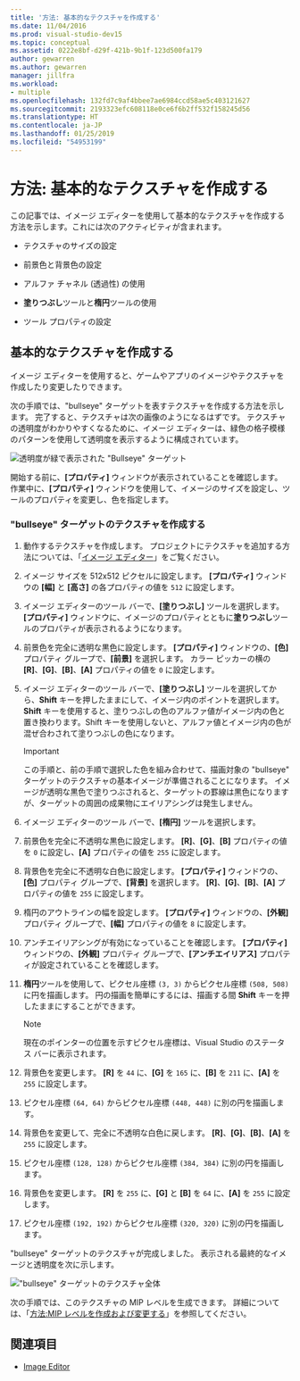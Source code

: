 ```yaml
---
title: '方法: 基本的なテクスチャを作成する'
ms.date: 11/04/2016
ms.prod: visual-studio-dev15
ms.topic: conceptual
ms.assetid: 0222e8bf-d29f-421b-9b1f-123d500fa179
author: gewarren
ms.author: gewarren
manager: jillfra
ms.workload:
- multiple
ms.openlocfilehash: 132fd7c9af4bbee7ae6984ccd58ae5c403121627
ms.sourcegitcommit: 2193323efc608118e0ce6f6b2ff532f158245d56
ms.translationtype: HT
ms.contentlocale: ja-JP
ms.lasthandoff: 01/25/2019
ms.locfileid: "54953199"
---
```

# <a name="how-to-create-a-basic-texture"></a>方法: 基本的なテクスチャを作成する

この記事では、イメージ エディターを使用して基本的なテクスチャを作成する方法を示します。これには次のアクティビティが含まれます。

- テクスチャのサイズの設定

- 前景色と背景色の設定

- アルファ チャネル (透過性) の使用

- **塗りつぶし**ツールと**楕円**ツールの使用

- ツール プロパティの設定

## <a name="create-a-basic-texture"></a>基本的なテクスチャを作成する

イメージ エディターを使用すると、ゲームやアプリのイメージやテクスチャを作成したり変更したりできます。

次の手順では、"bullseye" ターゲットを表すテクスチャを作成する方法を示します。 完了すると、テクスチャは次の画像のようになるはずです。 テクスチャの透明度がわかりやすくなるために、イメージ エディターは、緑色の格子模様のパターンを使用して透明度を表示するように構成されています。

![透明度が緑で表示された "Bullseye" ターゲット](../designers/media/digit-bullseye-texture-in-editor.png)

開始する前に、**[プロパティ]** ウィンドウが表示されていることを確認します。 作業中に、**[プロパティ]** ウィンドウを使用して、イメージのサイズを設定し、ツールのプロパティを変更し、色を指定します。

### <a name="create-a-bullseye-target-texture"></a>"bullseye" ターゲットのテクスチャを作成する

1. 動作するテクスチャを作成します。 プロジェクトにテクスチャを追加する方法については、「[イメージ エディター](../designers/image-editor.md#get-started)」をご覧ください。

2. イメージ サイズを 512x512 ピクセルに設定します。 **[プロパティ]** ウィンドウの **[幅]** と **[高さ]** の各プロパティの値を `512` に設定します。

3. イメージ エディターのツール バーで、**[塗りつぶし]** ツールを選択します。 **[プロパティ]** ウィンドウに、イメージのプロパティとともに**塗りつぶし**ツールのプロパティが表示されるようになります。

4. 前景色を完全に透明な黒色に設定します。 **[プロパティ]** ウィンドウの、**[色]** プロパティ グループで、**[前景]** を選択します。 カラー ピッカーの横の **[R]**、**[G]**、**[B]**、**[A]** プロパティの値を `0` に設定します。

5. イメージ エディターのツール バーで、**[塗りつぶし]** ツールを選択してから、**Shift** キーを押したままにして、イメージ内のポイントを選択します。 **Shift** キーを使用すると、塗りつぶしの色のアルファ値がイメージ内の色と置き換わります。Shift キーを使用しないと、アルファ値とイメージ内の色が混ぜ合わされて塗りつぶしの色になります。

    > [!IMPORTANT]
    > この手順と、前の手順で選択した色を組み合わせて、描画対象の "bullseye" ターゲットのテクスチャの基本イメージが準備されることになります。 イメージが透明な黒色で塗りつぶされると、ターゲットの罫線は黒色になりますが、ターゲットの周囲の成果物にエイリアシングは発生しません。

6. イメージ エディターのツール バーで、**[楕円]** ツールを選択します。

7. 前景色を完全に不透明な黒色に設定します。 **[R]**、**[G]**、**[B]** プロパティの値を `0` に設定し、**[A]** プロパティの値を `255` に設定します。

8. 背景色を完全に不透明な白色に設定します。 **[プロパティ]** ウィンドウの、**[色]** プロパティ グループで、**[背景]** を選択します。 **[R]**、**[G]**、**[B]**、**[A]** プロパティの値を `255` に設定します。

9. 楕円のアウトラインの幅を設定します。 **[プロパティ]** ウィンドウの、**[外観]** プロパティ グループで、**[幅]** プロパティの値を `8` に設定します。

10. アンチエイリアシングが有効になっていることを確認します。 **[プロパティ]** ウィンドウの、**[外観]** プロパティ グループで、**[アンチエイリアス]** プロパティが設定されていることを確認します。

11. **楕円**ツールを使用して、ピクセル座標 `(3, 3)` からピクセル座標 `(508, 508)` に円を描画します。 円の描画を簡単にするには、描画する間 **Shift** キーを押したままにすることができます。

    > [!NOTE]
    > 現在のポインターの位置を示すピクセル座標は、Visual Studio のステータス バーに表示されます。

12. 背景色を変更します。 **[R]** を `44` に、**[G]** を `165` に、**[B]** を `211` に、**[A]** を `255` に設定します。

13. ピクセル座標 `(64, 64)` からピクセル座標 `(448, 448)` に別の円を描画します。

14. 背景色を変更して、完全に不透明な白色に戻します。 **[R]**、**[G]**、**[B]**、**[A]** を `255` に設定します。

15. ピクセル座標 `(128, 128)` からピクセル座標 `(384, 384)` に別の円を描画します。

16. 背景色を変更します。 **[R]** を `255` に、**[G]** と **[B]** を `64` に、**[A]** を `255` に設定します。

17. ピクセル座標 `(192, 192)` からピクセル座標 `(320, 320)` に別の円を描画します。

"bullseye" ターゲットのテクスチャが完成しました。 表示される最終的なイメージと透明度を次に示します。

!["bullseye" ターゲットのテクスチャ全体](../designers/media/gfx_image_demo_bullseye.png)

次の手順では、このテクスチャの MIP レベルを生成できます。 詳細については、「[方法:MIP レベルを作成および変更する](../designers/how-to-create-and-modify-mip-levels.md)」を参照してください。

## <a name="see-also"></a>関連項目

- [Image Editor](../designers/image-editor.md)